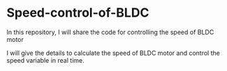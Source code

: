 # Speed-control-of-BLDC


In this repository, I will share the code for controlling the speed of BLDC motor



I will give the details to calculate the speed of BLDC motor and control the speed variable in real time.
